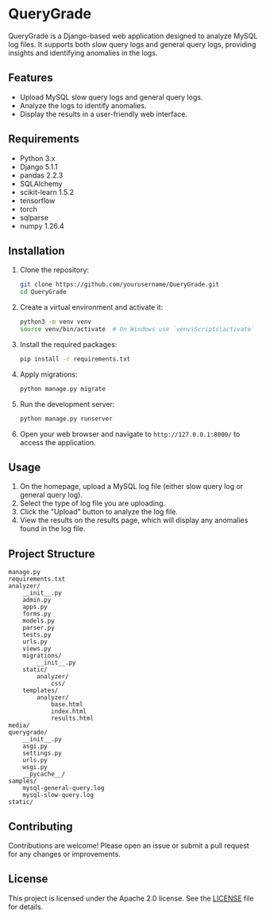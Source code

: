# QueryGrade

QueryGrade is a Django-based web application designed to analyze MySQL log files. It supports both slow query logs and general query logs, providing insights and identifying anomalies in the logs.

## Features

- Upload MySQL slow query logs and general query logs.
- Analyze the logs to identify anomalies.
- Display the results in a user-friendly web interface.

## Requirements

- Python 3.x
- Django 5.1.1
- pandas 2.2.3
- SQLAlchemy
- scikit-learn 1.5.2
- tensorflow
- torch
- sqlparse
- numpy 1.26.4

## Installation

1. Clone the repository:
    ```bash
    git clone https://github.com/yourusername/QueryGrade.git
    cd QueryGrade
    ```

2. Create a virtual environment and activate it:
    ```bash
    python3 -m venv venv
    source venv/bin/activate  # On Windows use `venv\Scripts\activate`
    ```

3. Install the required packages:
    ```bash
    pip install -r requirements.txt
    ```

4. Apply migrations:
    ```bash
    python manage.py migrate
    ```

5. Run the development server:
    ```bash
    python manage.py runserver
    ```

6. Open your web browser and navigate to `http://127.0.0.1:8000/` to access the application.

## Usage

1. On the homepage, upload a MySQL log file (either slow query log or general query log).
2. Select the type of log file you are uploading.
3. Click the "Upload" button to analyze the log file.
4. View the results on the results page, which will display any anomalies found in the log file.

## Project Structure

```
manage.py
requirements.txt
analyzer/
    __init__.py
    admin.py
    apps.py
    forms.py
    models.py
    parser.py
    tests.py
    urls.py
    views.py
    migrations/
        __init__.py
    static/
        analyzer/
            css/
    templates/
        analyzer/
            base.html
            index.html
            results.html
media/
querygrade/
    __init__.py
    asgi.py
    settings.py
    urls.py
    wsgi.py
    __pycache__/
samples/
    mysql-general-query.log
    mysql-slow-query.log
static/
```


## Contributing

Contributions are welcome! Please open an issue or submit a pull request for any changes or improvements.

## License

This project is licensed under the Apache 2.0 license. See the [LICENSE](LICENSE) file for details.